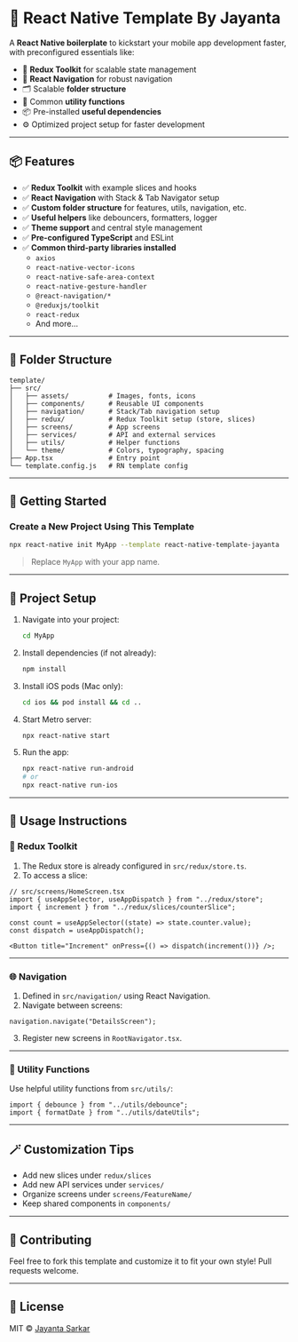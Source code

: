 # 🚀 React Native Template By Jayanta

A **React Native boilerplate** to kickstart your mobile app development faster, with preconfigured essentials like:

- 🔁 **Redux Toolkit** for scalable state management
- 📍 **React Navigation** for robust navigation
- 🗂️ Scalable **folder structure**
- 🧰 Common **utility functions**
- 📦 Pre-installed **useful dependencies**
- ⚙️ Optimized project setup for faster development

---

## 📦 Features

- ✅ **Redux Toolkit** with example slices and hooks
- ✅ **React Navigation** with Stack & Tab Navigator setup
- ✅ **Custom folder structure** for features, utils, navigation, etc.
- ✅ **Useful helpers** like debouncers, formatters, logger
- ✅ **Theme support** and central style management
- ✅ **Pre-configured TypeScript** and ESLint
- ✅ **Common third-party libraries installed**
  - `axios`
  - `react-native-vector-icons`
  - `react-native-safe-area-context`
  - `react-native-gesture-handler`
  - `@react-navigation/*`
  - `@reduxjs/toolkit`
  - `react-redux`
  - And more...

---

## 📁 Folder Structure

```
template/
├── src/
│   ├── assets/          # Images, fonts, icons
│   ├── components/      # Reusable UI components
│   ├── navigation/      # Stack/Tab navigation setup
│   ├── redux/           # Redux Toolkit setup (store, slices)
│   ├── screens/         # App screens
│   ├── services/        # API and external services
│   ├── utils/           # Helper functions
│   └── theme/           # Colors, typography, spacing
├── App.tsx              # Entry point
└── template.config.js   # RN template config
```

---

## 🚀 Getting Started

### Create a New Project Using This Template

```bash
npx react-native init MyApp --template react-native-template-jayanta
```

> Replace `MyApp` with your app name.

---

## 🔧 Project Setup

1. Navigate into your project:

   ```bash
   cd MyApp
   ```

2. Install dependencies (if not already):

   ```bash
   npm install
   ```

3. Install iOS pods (Mac only):

   ```bash
   cd ios && pod install && cd ..
   ```

4. Start Metro server:

   ```bash
   npx react-native start
   ```

5. Run the app:

   ```bash
   npx react-native run-android
   # or
   npx react-native run-ios
   ```

---

## 🧠 Usage Instructions

### 📌 Redux Toolkit

1. The Redux store is already configured in `src/redux/store.ts`.
2. To access a slice:

```tsx
// src/screens/HomeScreen.tsx
import { useAppSelector, useAppDispatch } from "../redux/store";
import { increment } from "../redux/slices/counterSlice";

const count = useAppSelector((state) => state.counter.value);
const dispatch = useAppDispatch();

<Button title="Increment" onPress={() => dispatch(increment())} />;
```

---

### 🌐 Navigation

1. Defined in `src/navigation/` using React Navigation.
2. Navigate between screens:

```tsx
navigation.navigate("DetailsScreen");
```

3. Register new screens in `RootNavigator.tsx`.

---

### 🧰 Utility Functions

Use helpful utility functions from `src/utils/`:

```tsx
import { debounce } from "../utils/debounce";
import { formatDate } from "../utils/dateUtils";
```

---

## 🪄 Customization Tips

- Add new slices under `redux/slices`
- Add new API services under `services/`
- Organize screens under `screens/FeatureName/`
- Keep shared components in `components/`

---

## 🤝 Contributing

Feel free to fork this template and customize it to fit your own style! Pull requests welcome.

---

## 📜 License

MIT © [Jayanta Sarkar](https://github.com/sarkar-jayanta)
